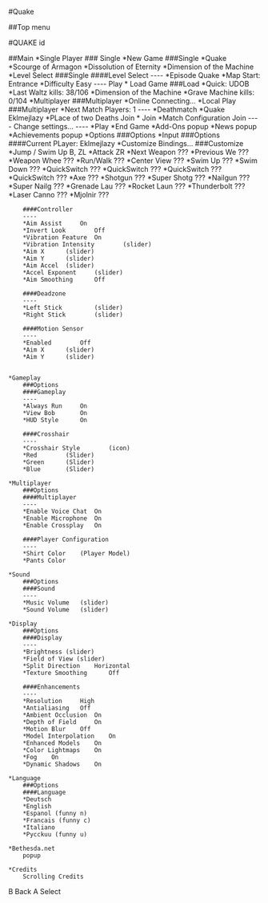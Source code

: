 #Quake

##Top menu

#QUAKE id

##Main
*Single Player
	### Single
	*New Game
		###Single
		*Quake
		*Scourge of Armagon
		*Dissolution of Eternity
		*Dimension of the Machine
	*Level Select
		###Single
		####Level Select
		----
		*Episode	Quake
		*Map	Start: Entrance
		*Difficulty 	Easy
		----
		Play
	* Load Game
		###Load
		*Quick: UDOB
		*Last Waltz		kills: 38/106
		*Dimension of the Machine
		*Grave Machine		kills: 0/104
*Multiplayer
	###Multiplayer
	*Online
		Connecting...
	*Local Play
		###Multiplayer
		*Next Match		Players: 1
		----
		*Deathmatch
		*Quake					Eklmejlazy
		*PLace of two Deaths 	Join
		*						Join
		*Match Configuration	Join
		----
		Change settings...
		----
		*Play
		*End Game
*Add-Ons
	popup
*News
	popup
*Achievements
	popup
*Options
	###Options
	*Input
		###Options
		####Current PLayer: Eklmejlazy
		*Customize Bindings...
			###Customize
			*Jump / Swim Up 	B, ZL
			*Attack				ZR
			*Next Weapon		???
			*Previous We		???
			*Weapon Whee		???
			*Run/Walk   		???
			*Center View		???
			*Swim Up    		???
			*Swim Down  		???
			*QuickSwitch		???
			*QuickSwitch		???
			*QuickSwitch		???
			*QuickSwitch		???
			*Axe        		???
			*Shotgun    		???
			*Super Shotg		???
			*Nailgun    		???
			*Super Nailg		???
			*Grenade Lau		???
			*Rocket Laun		???
			*Thunderbolt		???
			*Laser Canno		???
			*Mjolnir			???
		
		####Controller
		----
		*Aim Assist		On
		*Invert Look		Off
		*Vibration Feature	On
		*Vibration Intensity		(slider)
		*Aim X 		(slider)
		*Aim Y 		(slider)
		*Aim Accel	(slider)
		*Accel Exponent		(slider)
		*Aim Smoothing 		Off
		
		####Deadzone
		----
		*Left Stick 		(slider)
		*Right Stick		(slider)
		
		####Motion Sensor
		----
		*Enabled		Off
		*Aim X		(slider)
		*Aim Y		(slider)
		
	
	*Gameplay
		###Options
		####Gameplay
		----
		*Always Run		On
		*View Bob		On
		*HUD Style		On
		
		####Crosshair
		----
		*Crosshair Style		(icon)
		*Red		(Slider)
		*Green		(Slider)
		*Blue		(Slider)
		
	*Multiplayer
		###Options
		####Multiplayer
		----
		*Enable Voice Chat	On
		*Enable Microphone	On
		*Enable Crossplay	On
		
		####Player Configuration
		----
		*Shirt Color	(Player Model)
		*Pants Color
		
	*Sound
		###Options
		####Sound
		----
		*Music Volume	(slider)
		*Sound Volume	(slider)
		
	*Display
		###Options
		####Display
		----
		*Brightness (slider)
		*Field of View (slider)
		*Split Direction 	Horizontal
		*Texture Smoothing		Off
		
		####Enhancements
		----
		*Resolution		High
		*Antialiasing	Off
		*Ambient Occlusion	On
		*Depth of Field		On
		*Motion Blur	Off
		*Model Interpolation 	On
		*Enhanced Models	On
		*Color Lightmaps	On
		*Fog 	On
		*Dynamic Shadows	On
		
	*Language
		###Options
		####Language
		*Deutsch
		*English
		*Espanol (funny n)
		*Francais (funny c)
		*Italiano
		*Pycckuu (funny u)
		
	*Bethesda.net
		popup
		
	*Credits
		Scrolling Credits

B Back A Select
